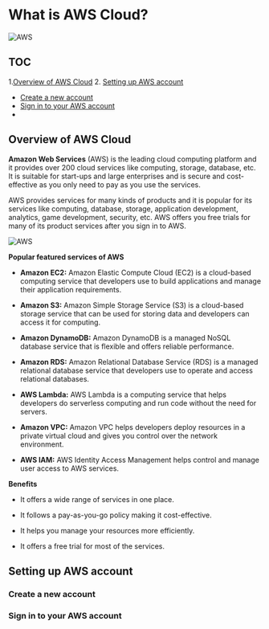# What is AWS Cloud?
![AWS](https://www.logo.wine/a/logo/Amazon_Web_Services/Amazon_Web_Services-Logo.wine.svg)

## TOC
1.[Overview of AWS Cloud](https://github.com/NagendraHV/markdown/blob/main/QSG_2_Nagendra.md#overview-of-aws-cloud)
2. [Setting up AWS account](https://github.com/NagendraHV/markdown/blob/main/QSG_2_Nagendra.md#setting-up-aws-account)
 - [Create a new account](https://github.com/NagendraHV/markdown/blob/main/QSG_2_Nagendra.md#create-a-new-account)
 - [Sign in to your AWS account](https://github.com/NagendraHV/markdown/blob/main/QSG_2_Nagendra.md#sign-in-to-your-aws-account)
 - 
## Overview of AWS Cloud

**Amazon Web Services** (AWS) is the leading cloud computing platform and it provides over 200 cloud services like computing, storage, database, etc. It is suitable for start-ups and large enterprises and is secure and cost-effective as you only need to pay as you use the services.

AWS provides services for many kinds of products and it is popular for its services like computing, database, storage, application development, analytics, game development, security, etc. AWS offers you free trials for many of its product services after you sign in to AWS.

![AWS](https://www.kcsitglobal.com/images/aws-graphics.jpg)

**Popular featured services of AWS**

* **Amazon EC2:** Amazon Elastic Compute Cloud (EC2) is a cloud-based computing service that developers use to build applications and manage their application requirements.

* **Amazon S3:** Amazon Simple Storage Service (S3) is a cloud-based storage service that can be used for storing data and developers can access it for computing.

* **Amazon DynamoDB:** Amazon  DynamoDB is a managed NoSQL database service that is flexible and offers reliable performance.

* **Amazon RDS:** Amazon Relational Database Service (RDS) is a managed relational database service that developers use to operate and access relational databases.

* **AWS Lambda:** AWS  Lambda is  a  computing service that helps developers do serverless computing and run code without the need for servers.

* **Amazon VPC:** Amazon VPC helps developers deploy resources in a private virtual cloud and gives you control over the network environment.

* **AWS IAM:** AWS Identity Access Management helps control and manage user access to AWS services.

**Benefits**

* It offers a wide range of services in one place.

* It follows a pay-as-you-go policy making it cost-effective.

* It helps you manage your resources more efficiently.

* It offers a free trial for most of the services.

##  Setting up AWS account
### Create a new account
### Sign in to your AWS account
